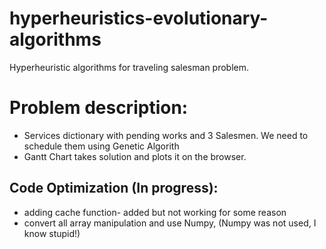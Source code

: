 # hyperheuristics-evolutionary-algorithms
Hyperheuristic algorithms for traveling salesman problem.

# Problem description:

* Services dictionary with pending works and 3 Salesmen. We need to schedule them using Genetic Algorith
* Gantt Chart takes solution and plots it on the browser.

## Code Optimization (In progress):

* adding cache function- added but not working for some reason
* convert all array manipulation and use Numpy, (Numpy was not used, I know stupid!)
